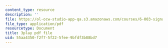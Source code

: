 ```yaml
---
content_type: resource
description: ''
file: https://ol-ocw-studio-app-qa.s3.amazonaws.com/courses/6-003-signals-and-systems-fall-2011/55aa4350f2f75f225fee9bfdf3b88bd7_ufU6b7OHb8M.pdf
file_type: application/pdf
resourcetype: Document
title: 3play pdf file
uid: 55aa4350-f2f7-5f22-5fee-9bfdf3b88bd7
---
```


